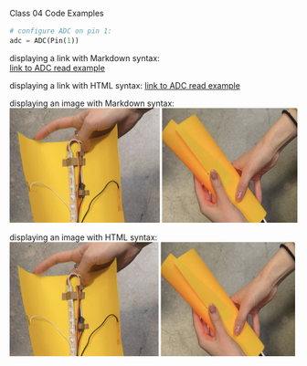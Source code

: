 Class 04 Code Examples
```python
# configure ADC on pin 1:
adc = ADC(Pin(1))
```

displaying a link with Markdown syntax:  
[link to ADC read example](c04_adc_read.py)  

displaying a link with HTML syntax:
<a href="c04_adc_read.py">link to ADC read example</a>  
  
displaying an image with Markdown syntax:
![image description](a03_splash.jpg)
  
displaying an image with HTML syntax:  
<img src="a03_splash.jpg" width="500">
